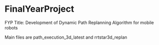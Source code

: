 # FinalYearProject
FYP Title: Development of Dynamic Path Replanning Algorithm for mobile robots

Main files are path_execution_3d_latest and rrtstar3d_replan
